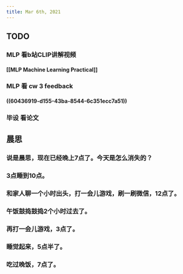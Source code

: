 ```yaml
---
title: Mar 6th, 2021
---
```


## TODO
### MLP 看b站CLIP讲解视频
#### [[MLP Machine Learning Practical]]
### MLP 看 cw 3 feedback
#### ((60436919-d155-43ba-8544-6c351ecc7a51))
### 毕设 看论文
## 晨思
### 说是晨思，现在已经晚上7点了。今天是怎么消失的？
### 3点睡到10点。
### 和家人聊一个小时出头，打一会儿游戏，刷一刷微信，12点了。
### 午饭鼓捣鼓捣2个小时过去了。
### 再打一会儿游戏，3点了。
### 睡觉起来，5点半了。
### 吃过晚饭，7点了。
###
